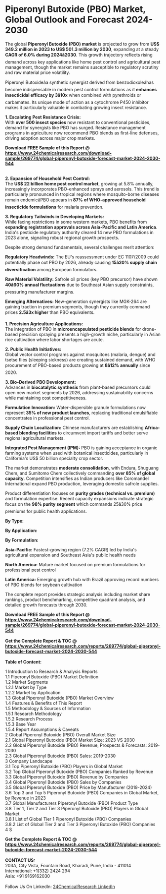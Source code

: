 <h1>Piperonyl Butoxide (PBO) Market, Global Outlook and Forecast 2024-2030</h1><p>The global <strong>Piperonyl Butoxide (PBO) market</strong> is projected to grow from <strong>US$ 349.2 million in 2023 to US$ 501.3 million by 2030</strong>, expanding at a steady <strong>CAGR of 6.0% during 2024â2030</strong>. This growth trajectory reflects rising demand across key applications like home pest control and agricultural pest management, though the market remains susceptible to regulatory scrutiny and raw material price volatility.</p><p>Piperonyl Butoxideâa synthetic synergist derived from benzodioxoleâhas become indispensable in modern pest control formulations as it <strong>enhances insecticidal efficacy by 3â10x</strong> when combined with pyrethroids or carbamates. Its unique mode of action as a cytochrome P450 inhibitor makes it particularly valuable in combating growing insect resistance.</p><p><strong>1. Escalating Pest Resistance Crisis:</strong><br>
With <strong>over 500 insect species</strong> now resistant to conventional pesticides, demand for synergists like PBO has surged. Resistance management programs in agriculture now recommend PBO blends as first-line defenses, driving adoption across major crop markets.</p><div><b>Download FREE Sample of this Report @ 
            <a href="https://www.24chemicalresearch.com/download-sample/269774/global-piperonyl-butoxide-forecast-market-2024-2030-544">
            https://www.24chemicalresearch.com/download-sample/269774/global-piperonyl-butoxide-forecast-market-2024-2030-544</a></b></div><br><p><strong>2. Expansion of Household Pest Control:</strong><br>
The <strong>US$ 22 billion home pest control market</strong>, growing at 5.8% annually, increasingly incorporates PBO-enhanced sprays and aerosols. This trend is particularly pronounced in tropical regions where mosquito-borne diseases remain endemicâPBO appears in <strong>87% of WHO-approved household insecticide formulations</strong> for malaria prevention.</p><p><strong>3. Regulatory Tailwinds in Developing Markets:</strong><br>
While facing restrictions in some western markets, PBO benefits from <strong>expanding registration approvals across Asia-Pacific and Latin America</strong>. India's pesticide regulatory authority cleared 14 new PBO formulations in 2023 alone, signaling robust regional growth prospects.</p><p>Despite strong demand fundamentals, several challenges merit attention:</p><p><strong>Regulatory Headwinds:</strong> The EU's reassessment under EC 1107/2009 could potentially phase out PBO by 2026, already causing <strong>15â20% supply chain diversification</strong> among European formulators.</p><p><strong>Raw Material Volatility:</strong> Safrole oil prices (key PBO precursor) have shown <strong>40â60% annual fluctuations</strong> due to Southeast Asian supply constraints, pressuring manufacturer margins.</p><p><strong>Emerging Alternatives:</strong> New-generation synergists like MGK-264 are gaining traction in premium segments, though they currently command prices <strong>2.5â3x higher</strong> than PBO equivalents.</p><p><strong>1. Precision Agriculture Applications:</strong><br>
The integration of PBO in <strong>microencapsulated pesticide blends</strong> for drone-based precision spraying presents a high-growth niche, particularly in Asian rice cultivation where labor shortages are acute.</p><p><strong>2. Public Health Initiatives:</strong><br>
Global vector control programs against mosquitoes (malaria, dengue) and tsetse flies (sleeping sickness) are creating sustained demand, with WHO procurement of PBO-based products growing at <strong>8â12% annually</strong> since 2020.</p><p><strong>3. Bio-Derived PBO Development:</strong><br>
Advances in <strong>biocatalytic synthesis</strong> from plant-based precursors could open new market segments by 2026, addressing sustainability concerns while maintaining cost competitiveness.</p><p><strong>Formulation Innovation:</strong> Water-dispersible granule formulations now represent <strong>35% of new product launches</strong>, replacing traditional emulsifiable concentrates in professional pest control.</p><p><strong>Supply Chain Localization:</strong> Chinese manufacturers are establishing <strong>Africa-based blending facilities</strong> to circumvent import tariffs and better serve regional agricultural markets.</p><p><strong>Integrated Pest Management (IPM):</strong> PBO is gaining acceptance in organic farming systems when used with botanical insecticides, particularly in California's US$ 50 billion specialty crop sector.</p><p>The market demonstrates <strong>moderate consolidation</strong>, with Endura, Shuguang Chem, and Sumitomo Chem collectively commanding <strong>over 85% of global capacity</strong>. Competition intensifies as Indian producers like Coromandel International expand PBO production, leveraging domestic safrole supplies.</p><p>Product differentiation focuses on <strong>purity grades (technical vs. premium)</strong> and formulation expertise. Recent capacity expansions indicate strategic focus on the <strong>98% purity segment</strong> which commands 25â30% price premiums for public health applications.</p><p><strong>By Type:</strong></p><p><strong>By Application:</strong></p><p><strong>By Formulation:</strong></p><p><strong>Asia-Pacific:</strong> Fastest-growing region (7.2% CAGR) led by India's agricultural expansion and Southeast Asia's public health needs</p><p><strong>North America:</strong> Mature market focused on premium formulations for professional pest control</p><p><strong>Latin America:</strong> Emerging growth hub with Brazil approving record numbers of PBO blends for soybean cultivation</p><p>The complete report provides strategic analysis including market share rankings, product benchmarking, competitive quadrant analysis, and detailed growth forecasts through 2030.</p><div><b>Download FREE Sample of this Report @ 
            <a href="https://www.24chemicalresearch.com/download-sample/269774/global-piperonyl-butoxide-forecast-market-2024-2030-544">
            https://www.24chemicalresearch.com/download-sample/269774/global-piperonyl-butoxide-forecast-market-2024-2030-544</a></b></div><br><div><b>Get the Complete Report & TOC @ 
            <a href="https://www.24chemicalresearch.com/reports/269774/global-piperonyl-butoxide-forecast-market-2024-2030-544">
            https://www.24chemicalresearch.com/reports/269774/global-piperonyl-butoxide-forecast-market-2024-2030-544</a></b></div><br>
            <b>Table of Content:</b><p>1 Introduction to Research & Analysis Reports<br />
    1.1 Piperonyl Butoxide (PBO) Market Definition<br />
    1.2 Market Segments<br />
        1.2.1 Market by Type<br />
        1.2.2 Market by Application<br />
    1.3 Global Piperonyl Butoxide (PBO) Market Overview<br />
    1.4 Features & Benefits of This Report<br />
    1.5 Methodology & Sources of Information<br />
        1.5.1 Research Methodology<br />
        1.5.2 Research Process<br />
        1.5.3 Base Year<br />
        1.5.4 Report Assumptions & Caveats<br />
2 Global Piperonyl Butoxide (PBO) Overall Market Size<br />
    2.1 Global Piperonyl Butoxide (PBO) Market Size: 2023 VS 2030<br />
    2.2 Global Piperonyl Butoxide (PBO) Revenue, Prospects & Forecasts: 2019-2030<br />
    2.3 Global Piperonyl Butoxide (PBO) Sales: 2019-2030<br />
3 Company Landscape<br />
    3.1 Top Piperonyl Butoxide (PBO) Players in Global Market<br />
    3.2 Top Global Piperonyl Butoxide (PBO) Companies Ranked by Revenue<br />
    3.3 Global Piperonyl Butoxide (PBO) Revenue by Companies<br />
    3.4 Global Piperonyl Butoxide (PBO) Sales by Companies<br />
    3.5 Global Piperonyl Butoxide (PBO) Price by Manufacturer (2019-2024)<br />
    3.6 Top 3 and Top 5 Piperonyl Butoxide (PBO) Companies in Global Market, by Revenue in 2023<br />
    3.7 Global Manufacturers Piperonyl Butoxide (PBO) Product Type<br />
    3.8 Tier 1, Tier 2 and Tier 3 Piperonyl Butoxide (PBO) Players in Global Market<br />
        3.8.1 List of Global Tier 1 Piperonyl Butoxide (PBO) Companies<br />
        3.8.2 List of Global Tier 2 and Tier 3 Piperonyl Butoxide (PBO) Companies<br />
4 S</p><div><b>Get the Complete Report & TOC @ 
            <a href="https://www.24chemicalresearch.com/reports/269774/global-piperonyl-butoxide-forecast-market-2024-2030-544">
            https://www.24chemicalresearch.com/reports/269774/global-piperonyl-butoxide-forecast-market-2024-2030-544</a></b></div><br><b>CONTACT US:</b><br>
            203A, City Vista, Fountain Road, Kharadi, Pune, India - 411014<br>
            International: +1(332) 2424 294<br>
            Asia: +91 9169162030 <br><br>
            Follow Us On LinkedIn: <a href="https://www.linkedin.com/company/24chemicalresearch/">24ChemicalResearch LinkedIn</a>
